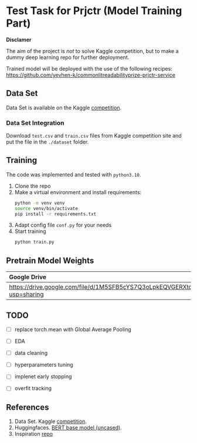 # Test Task for Prjctr (Model Training Part)

**Disclamer**

The aim of the project is *not* to solve Kaggle competition, but to make a dummy deep learning repo for further deployment.

Trained model will be deployed with the use of the following recipes: https://github.com/yevhen-k/commonlitreadabilityprize-prjctr-service

## Data Set

Data Set is available on the Kaggle [competition](https://www.kaggle.com/competitions/commonlitreadabilityprize/overview).

### Data Set Integration

Download `test.csv` and `train.csv` files from Kaggle competition site and put the file in the `./dataset` folder.

## Training

The code was implemented and tested with `python3.10`.

1. Clone the repo
2. Make a virtual environment and install requirements:
   ```bash
   python -m venv venv
   source venv/bin/activate
   pip install -r requirements.txt
   ```
3. Adapt config file `conf.py` for your needs
4. Start training
   ```bash
   python train.py
   ```


## Pretrain Model Weights

| Google Drive                                                                       | Size | Epochs | RMSE   |
| :--------------------------------------------------------------------------------- | ---- | ------ | ------ |
| https://drive.google.com/file/d/1M5SFB5cYS7Q3oLpkEQVGERXtquwPxury/view?usp=sharing | 418M | 5      | 0.6346 |


## TODO
- [ ] replace torch.mean with Global Average Pooling
- [ ] EDA
- [ ] data cleaning
- [ ] hyperparameters tuning
- [ ] implenet early stopping
- [ ] overfit tracking


## References

1. Data Set. Kaggle [competition](https://www.kaggle.com/competitions/commonlitreadabilityprize/overview).
2. Huggingfaces. [BERT base model (uncased)](https://huggingface.co/bert-base-uncased).
3. Inspiration [repo](https://github.com/Taher-web-dev/CommonLit-Readability-Prize/)
